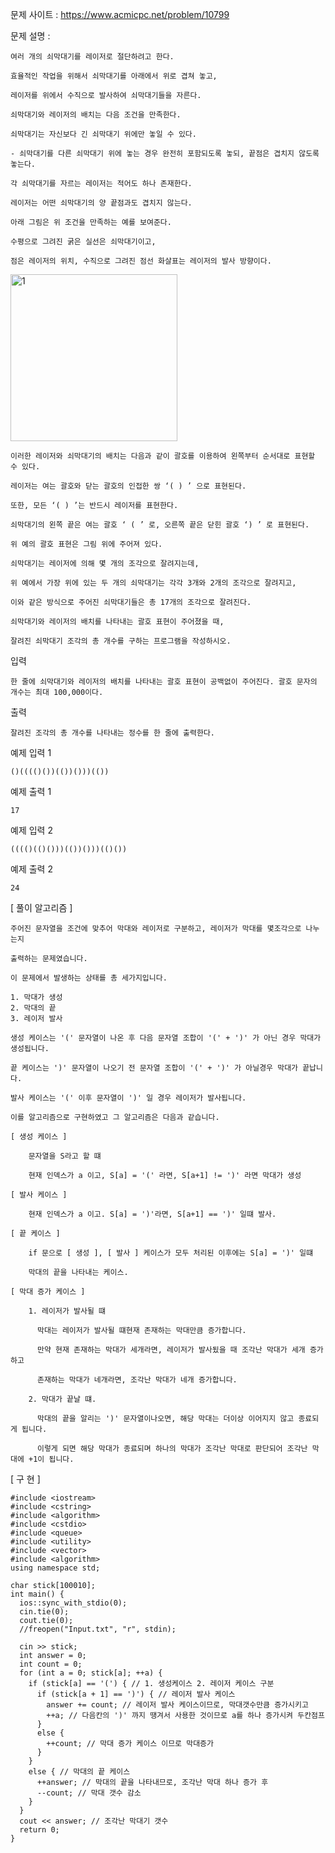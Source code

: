 문제 사이트 : https://www.acmicpc.net/problem/10799

문제 설명 : 

    여러 개의 쇠막대기를 레이저로 절단하려고 한다. 
    
    효율적인 작업을 위해서 쇠막대기를 아래에서 위로 겹쳐 놓고,
    
    레이저를 위에서 수직으로 발사하여 쇠막대기들을 자른다. 
    
    쇠막대기와 레이저의 배치는 다음 조건을 만족한다.

    쇠막대기는 자신보다 긴 쇠막대기 위에만 놓일 수 있다. 
    
    - 쇠막대기를 다른 쇠막대기 위에 놓는 경우 완전히 포함되도록 놓되, 끝점은 겹치지 않도록 놓는다.
    
    각 쇠막대기를 자르는 레이저는 적어도 하나 존재한다.
    
    레이저는 어떤 쇠막대기의 양 끝점과도 겹치지 않는다. 
    
    아래 그림은 위 조건을 만족하는 예를 보여준다. 
    
    수평으로 그려진 굵은 실선은 쇠막대기이고, 
    
    점은 레이저의 위치, 수직으로 그려진 점선 화살표는 레이저의 발사 방향이다.

<img width="267" alt="1" src="https://user-images.githubusercontent.com/57944215/149329922-30fdb4d5-cad7-4b15-9ae5-7ab36411d406.png">


    이러한 레이저와 쇠막대기의 배치는 다음과 같이 괄호를 이용하여 왼쪽부터 순서대로 표현할 수 있다.

    레이저는 여는 괄호와 닫는 괄호의 인접한 쌍 ‘( ) ’ 으로 표현된다. 
    
    또한, 모든 ‘( ) ’는 반드시 레이저를 표현한다.
    
    쇠막대기의 왼쪽 끝은 여는 괄호 ‘ ( ’ 로, 오른쪽 끝은 닫힌 괄호 ‘) ’ 로 표현된다. 
    
    위 예의 괄호 표현은 그림 위에 주어져 있다.

    쇠막대기는 레이저에 의해 몇 개의 조각으로 잘려지는데, 
    
    위 예에서 가장 위에 있는 두 개의 쇠막대기는 각각 3개와 2개의 조각으로 잘려지고, 
    
    이와 같은 방식으로 주어진 쇠막대기들은 총 17개의 조각으로 잘려진다. 

    쇠막대기와 레이저의 배치를 나타내는 괄호 표현이 주어졌을 때, 
    
    잘려진 쇠막대기 조각의 총 개수를 구하는 프로그램을 작성하시오.

입력

    한 줄에 쇠막대기와 레이저의 배치를 나타내는 괄호 표현이 공백없이 주어진다. 괄호 문자의 개수는 최대 100,000이다. 

출력

    잘려진 조각의 총 개수를 나타내는 정수를 한 줄에 출력한다.

예제 입력 1 

    ()(((()())(())()))(())

예제 출력 1 

    17

예제 입력 2 

    (((()(()()))(())()))(()())

예제 출력 2 

    24
    
[ 풀이 알고리즘 ]

    주어진 문자열을 조건에 맞추어 막대와 레이저로 구분하고, 레이저가 막대를 몇조각으로 나누는지
    
    출력하는 문제였습니다.
    
    이 문제에서 발생하는 상태를 총 세가지입니다.
    
    1. 막대가 생성
    2. 막대의 끝
    3. 레이저 발사
    
    생성 케이스는 '(' 문자열이 나온 후 다음 문자열 조합이 '(' + ')' 가 아닌 경우 막대가 생성됩니다.
    
    끝 케이스는 ')' 문자열이 나오기 전 문자열 조합이 '(' + ')' 가 아닐경우 막대가 끝납니다.
    
    발사 케이스는 '(' 이후 문자열이 ')' 일 경우 레이저가 발사됩니다.
    
    이를 알고리즘으로 구현하였고 그 알고리즘은 다음과 같습니다.
    
    [ 생성 케이스 ]

        문자열을 S라고 할 떄

        현재 인덱스가 a 이고, S[a] = '(' 라면, S[a+1] != ')' 라면 막대가 생성 
    
    [ 발사 케이스 ]
      
        현재 인덱스가 a 이고. S[a] = ')'라면, S[a+1] == ')' 일떄 발사.
        
    [ 끝 케이스 ]
    
        if 문으로 [ 생성 ], [ 발사 ] 케이스가 모두 처리된 이후에는 S[a] = ')' 일떄
        
        막대의 끝을 나타내는 케이스.
        
    [ 막대 증가 케이스 ]
    
        1. 레이저가 발사될 떄 
          
          막대는 레이저가 발사될 떄현재 존재하는 막대만큼 증가합니다.
        
          만약 현재 존재하는 막대가 세개라면, 레이저가 발사됬을 때 조각난 막대가 세개 증가하고
        
          존재하는 막대가 네개라면, 조각난 막대가 네개 증가합니다.
       
        2. 막대가 끝날 떄.
        
          막대의 끝을 알리는 ')' 문자열이나오면, 해당 막대는 더이상 이어지지 않고 종료되게 됩니다.
          
          이렇게 되면 해당 막대가 종료되며 하나의 막대가 조각난 막대로 판단되어 조각난 막대에 +1이 됩니다.
        
        
[ 구 현 ]

    #include <iostream>
    #include <cstring>
    #include <algorithm>
    #include <cstdio>
    #include <queue>
    #include <utility>
    #include <vector>
    #include <algorithm>
    using namespace std;

    char stick[100010];
    int main() {
      ios::sync_with_stdio(0);
      cin.tie(0);
      cout.tie(0);
      //freopen("Input.txt", "r", stdin);

      cin >> stick;
      int answer = 0;
      int count = 0;
      for (int a = 0; stick[a]; ++a) {
        if (stick[a] == '(') { // 1. 생성케이스 2. 레이저 케이스 구분
          if (stick[a + 1] == ')') { // 레이저 발사 케이스
            answer += count; // 레이저 발사 케이스이므로, 막대갯수만큼 증가시키고
            ++a; // 다음칸의 ')' 까지 땡겨서 사용한 것이므로 a를 하나 증가시켜 두칸점프 
          }
          else {
            ++count; // 막대 증가 케이스 이므로 막대증가
          }
        }
        else { // 막대의 끝 케이스
          ++answer; // 막대의 끝을 나타내므로, 조각난 막대 하나 증가 후
          --count; // 막대 갯수 감소
        }
      }
      cout << answer; // 조각난 막대기 갯수 
      return 0;
    }
